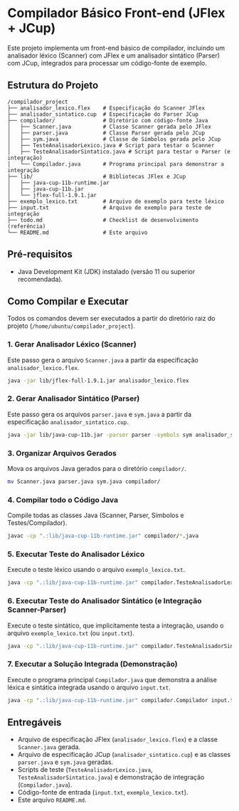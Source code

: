 # Compilador Básico Front-end (JFlex + JCup)

Este projeto implementa um front-end básico de compilador, incluindo um analisador léxico (Scanner) com JFlex e um analisador sintático (Parser) com JCup, integrados para processar um código-fonte de exemplo.

## Estrutura do Projeto

```
/compilador_project
├── analisador_lexico.flex    # Especificação do Scanner JFlex
├── analisador_sintatico.cup  # Especificação do Parser JCup
├── compilador/               # Diretório com código-fonte Java
│   ├── Scanner.java          # Classe Scanner gerada pelo JFlex
│   ├── parser.java           # Classe Parser gerada pelo JCup
│   ├── sym.java              # Classe de Símbolos gerada pelo JCup
│   ├── TesteAnalisadorLexico.java # Script para testar o Scanner
│   ├── TesteAnalisadorSintatico.java # Script para testar o Parser (e integração)
│   └── Compilador.java       # Programa principal para demonstrar a integração
├── lib/                      # Bibliotecas JFlex e JCup
│   ├── java-cup-11b-runtime.jar
│   ├── java-cup-11b.jar
│   └── jflex-full-1.9.1.jar
├── exemplo_lexico.txt        # Arquivo de exemplo para teste léxico
├── input.txt                 # Arquivo de exemplo para teste de integração
├── todo.md                   # Checklist de desenvolvimento (referência)
└── README.md                 # Este arquivo
```

## Pré-requisitos

- Java Development Kit (JDK) instalado (versão 11 ou superior recomendada).

## Como Compilar e Executar

Todos os comandos devem ser executados a partir do diretório raiz do projeto (`/home/ubuntu/compilador_project`).

### 1. Gerar Analisador Léxico (Scanner)

Este passo gera o arquivo `Scanner.java` a partir da especificação `analisador_lexico.flex`.

```bash
java -jar lib/jflex-full-1.9.1.jar analisador_lexico.flex
```

### 2. Gerar Analisador Sintático (Parser)

Este passo gera os arquivos `parser.java` e `sym.java` a partir da especificação `analisador_sintatico.cup`.

```bash
java -jar lib/java-cup-11b.jar -parser parser -symbols sym analisador_sintatico.cup
```

### 3. Organizar Arquivos Gerados

Mova os arquivos Java gerados para o diretório `compilador/`.

```bash
mv Scanner.java parser.java sym.java compilador/
```

### 4. Compilar todo o Código Java

Compile todas as classes Java (Scanner, Parser, Símbolos e Testes/Compilador).

```bash
javac -cp ".:lib/java-cup-11b-runtime.jar" compilador/*.java
```

### 5. Executar Teste do Analisador Léxico

Execute o teste léxico usando o arquivo `exemplo_lexico.txt`.

```bash
java -cp ".:lib/java-cup-11b-runtime.jar" compilador.TesteAnalisadorLexico exemplo_lexico.txt
```

### 6. Executar Teste do Analisador Sintático (e Integração Scanner-Parser)

Execute o teste sintático, que implicitamente testa a integração, usando o arquivo `exemplo_lexico.txt` (ou `input.txt`).

```bash
java -cp ".:lib/java-cup-11b-runtime.jar" compilador.TesteAnalisadorSintatico exemplo_lexico.txt
```

### 7. Executar a Solução Integrada (Demonstração)

Execute o programa principal `Compilador.java` que demonstra a análise léxica e sintática integrada usando o arquivo `input.txt`.

```bash
java -cp ".:lib/java-cup-11b-runtime.jar" compilador.Compilador input.txt
```

## Entregáveis

- Arquivo de especificação JFlex (`analisador_lexico.flex`) e a classe `Scanner.java` gerada.
- Arquivo de especificação JCup (`analisador_sintatico.cup`) e as classes `parser.java` e `sym.java` geradas.
- Scripts de teste (`TesteAnalisadorLexico.java`, `TesteAnalisadorSintatico.java`) e demonstração de integração (`Compilador.java`).
- Código-fonte de entrada (`input.txt`, `exemplo_lexico.txt`).
- Este arquivo `README.md`.

